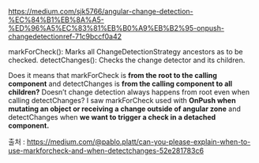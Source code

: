 https://medium.com/sjk5766/angular-change-detection-%EC%84%B1%EB%8A%A5-%ED%96%A5%EC%83%81%EB%B0%A9%EB%B2%95-onpush-changedetectionref-71c9bccf0a42

markForCheck():  Marks all ChangeDetectionStrategy ancestors as to be checked.
detectChanges():  Checks the change detector and its children.

Does it means that markForCheck is **from the root to the calling component** and detectChanges is **from the calling component to all children?**
Doesn’t change detection always happens from root even when calling detectChanges?
I saw markForCheck used with **OnPush when mutating an object or receiving a change outside of angular zone** and detectChanges when **we want to trigger a check in a detached component.**

출처 : https://medium.com/@pablo.platt/can-you-please-explain-when-to-use-markforcheck-and-when-detectchanges-52e281783c6